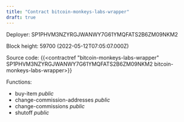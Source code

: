 ```yaml
---
title: "Contract bitcoin-monkeys-labs-wrapper"
draft: true
---
```

Deployer: SP1PHVM3NZYRGJWANWY7G61YMQFATS2B6ZM09NKM2


 



Block height: 59700 (2022-05-12T07:05:07.000Z)

Source code: {{<contractref "bitcoin-monkeys-labs-wrapper" SP1PHVM3NZYRGJWANWY7G61YMQFATS2B6ZM09NKM2 bitcoin-monkeys-labs-wrapper>}}

Functions:

* buy-item _public_
* change-commission-addresses _public_
* change-commissions _public_
* shutoff _public_
